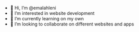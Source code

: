 - 👋 Hi, I’m @emalahleni
- 👀 I’m interested in website development
- 🌱 I’m currently learning on my own
- 💞️ I’m looking to collaborate on different websites and apps


<!---
emalahleni/emalahleni is a ✨ special ✨ repository because its `README.md` (this file) appears on your GitHub profile.
You can click the Preview link to take a look at your changes.
--->
